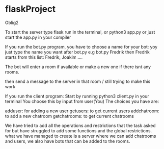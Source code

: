 # flaskProject
Oblig2

To start the server type flask run in the terminal, or python3 app.py
or just start the app.py in your compiler


If you run the bot.py program, you have to choose a name for your bot:
yoy just type the name you want after bot.py e.g bot.py Fredrik
then Fredrik starts
from this list: Fredrik, Joakim ....

The bot will enter a room if available or make a new one if there isnt any rooms.

then send a message to the server in that room / still trying to make this work



If you run the client program:
Start by running python3 client.py in your terminal
You choose this by input from user(You)
The choices you have are:

adduser: for adding a new user
getusers: to get current users
addchatroom: to add a new chatroom
getchatrooms: to get current chatrooms

We have tried to add all the operations and restrictions that the task asked for but have struggled
to add some functions and the global restrictions. what we have managed to create is a server where 
we can add chatrooms and users, we also have bots that can be added to the rooms.



